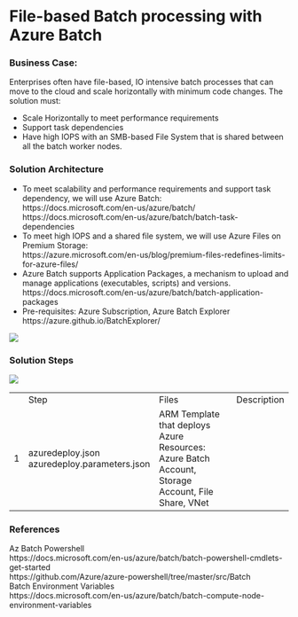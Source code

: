 # File-based Batch processing with Azure Batch
<h3>Business Case:</h3>
Enterprises often have file-based, IO intensive batch processes that can move to the cloud and scale horizontally with minimum code changes. The solution must:
<ul>
<li>Scale Horizontally to meet performance requirements
<li>Support task dependencies
<li>Have high IOPS with an SMB-based File System that is shared between all the batch worker nodes.
</ul>
<h3>Solution Architecture</h3>
<ul>
<li>To meet scalability and performance requirements and support task dependency, we will use Azure Batch:<br>
https://docs.microsoft.com/en-us/azure/batch/<br/>
https://docs.microsoft.com/en-us/azure/batch/batch-task-dependencies<br/>
<li>To meet high IOPS and a shared file system, we will use Azure Files on Premium Storage: <br/>
https://azure.microsoft.com/en-us/blog/premium-files-redefines-limits-for-azure-files/
<li>Azure Batch supports Application Packages, a mechanism to upload and manage applications (executables, scripts) and versions.<br/>
https://docs.microsoft.com/en-us/azure/batch/batch-application-packages
<li>Pre-requisites: Azure Subscription, Azure Batch Explorer https://azure.github.io/BatchExplorer/
</ul>
<img src="https://storagegomez.blob.core.windows.net/public/images/azbatchazfiles.jpg"/>
<h3>Solution Steps</h3>
<img src="https://storagegomez.blob.core.windows.net/public/images/azbatchsteps.jpg"/>
<table>
<th>
<td>Step</td>
<td>Files</td>
<td>Description</td>
</th>
<tr>
<td>1</td>
<td>azuredeploy.json<br>
azuredeploy.parameters.json
</td>
<td>ARM Template that deploys Azure Resources: Azure Batch Account, Storage Account, File Share, VNet</td>
</tr>
</table>
<h3>References</h3>
Az Batch Powershell<br>
https://docs.microsoft.com/en-us/azure/batch/batch-powershell-cmdlets-get-started<br>
https://github.com/Azure/azure-powershell/tree/master/src/Batch<br/>
Batch Environment Variables<br/>
https://docs.microsoft.com/en-us/azure/batch/batch-compute-node-environment-variables
